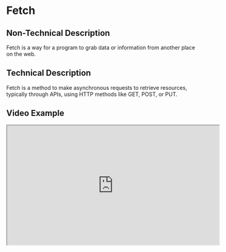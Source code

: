 # Fetch

## Non-Technical Description
Fetch is a way for a program to grab data or information from another place on the web.

## Technical Description
Fetch is a method to make asynchronous requests to retrieve resources, typically through APIs, using HTTP methods like GET, POST, or PUT.

## Video Example
<iframe width="560" height="315" src="https://www.youtube.com/embed/exampleVideo1" title="Fetch video" allow="accelerometer; autoplay; clipboard-write; encrypted-media; gyroscope; picture-in-picture" allowfullscreen></iframe>
